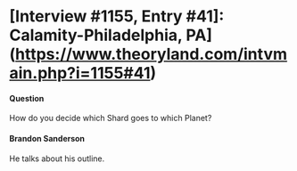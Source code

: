 # [Interview #1155, Entry #41]: Calamity-Philadelphia, PA](https://www.theoryland.com/intvmain.php?i=1155#41)

#### Question

How do you decide which Shard goes to which Planet?

#### Brandon Sanderson

He talks about his outline.

